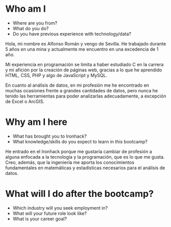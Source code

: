 # Who am I

* Where are you from?
* What do you do?
* Do you have previous experience with technology/data?

Hola, mi nombre es Alfonso Román y vengo de Sevilla. He trabajado durante 5 años en una mina y actualmente me encuentro en una excedencia de 1 año.

Mi experiencia en programación se limita a haber estudiado C en la carrera y mi afición por la creación de páginas web, gracias a lo que he aprendido HTML, CSS, PHP y algo de JavaScript y MySQL.

En cuanto al análisis de datos, en mi profesión me he encontrado en muchas ocasiones frente a grandes cantidades de datos, pero nunca he tenido las herramientas para poder analizarlas adecuadamente, a excepción de Excel o ArcGIS.

# Why am I here

* What has brought you to Ironhack?
* What knowledge/skills do you expect to learn in this bootcamp?

He entrado en el Ironhack porque me gustaría cambiar de profesión a alguna enfocada a la tecnología y la programación, que es lo que me gusta. Creo, además, que la ingeniería me aporta los conocimientos fundamentales en matemáticas y estadísticas necesarios para el análisis de datos.

# What will I do after the bootcamp?

* Which industry will you seek employment in?
* What will your future role look like?
* What is your career goal?